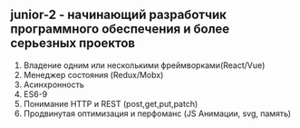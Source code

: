 ## junior-2 - начинающий разработчик программного обеспечения и более серьезных проектов
1. Владение одним или несколькими фреймворками(React/Vue)
2. Менеджер состояния (Redux/Mobx)
3. Асинхронность
4. ES6-9
5. Понимание HTTP и REST (post,get,put,patch)
6. Продвинутая оптимизация и перфоманс (JS Анимации, svg, память) 

